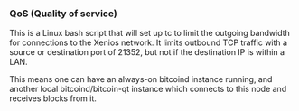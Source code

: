 ### QoS (Quality of service) ###

This is a Linux bash script that will set up tc to limit the outgoing bandwidth for connections to the Xenios network. It limits outbound TCP traffic with a source or destination port of 21352, but not if the destination IP is within a LAN.

This means one can have an always-on bitcoind instance running, and another local bitcoind/bitcoin-qt instance which connects to this node and receives blocks from it.
